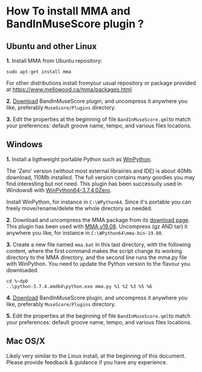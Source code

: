 # How To install MMA and BandInMuseScore plugin ?

## Ubuntu and other Linux
__1.__ Install MMA from Ubuntu repository:

    sudo apt-get install mma
	
For other distributions install fromyour usual repository or package provided at https://www.mellowood.ca/mma/packages.html

__2.__ [Download](https://github.com/berteh/BandInMuseScore/archive/master.zip) BandInMuseScore plugin, and uncompress it anywhere you like, preferably ``MuseScore/Plugins`` directory.

__3.__ Edit the properties at the beginning of file ``BandInMuseScore.qml``to match your preferences: default groove name, tempo, and various files locations.


## Windows
__1.__ Install a ligthweight portable Python such as [WinPython](https://winpython.github.io/).

The 'Zero' version (without most external librairies and IDE) is about 40Mb download, 110Mb installed. The full version contains many goodies you may find interesting but not need. This plugin has been successully used in Windows8 with [WinPython64-3.7.4.0Zero](https://sourceforge.net/projects/winpython/files/WinPython_3.7/3.7.4.0/WinPython64-3.7.4.0Zero.exe/download).

Install WinPython, for instance in ``C:\WPython64``. Since it's portable you can freely move/rename/delete the whole directory as needed.

__2.__ Download and uncompress the MMA package from its [download page](https://www.mellowood.ca/mma/downloads.html). This plugin has been used with [MMA v19.08](https://www.mellowood.ca/mma/mma-bin-19.08.tar.gz). Uncompress (gz AND tar) it anywhere you like, for instance in ``C:\WPython64\mma-bin-19.08``.

__3.__ Create a new file named ``mma.bat`` in this last directory, with the following content, where the first command makes the script change its working directory to the MMA directory, and the second line runs the mma.py file with WinPython. You need to update the Python version to the flavour you downloaded.

    cd %~dp0
    ..\python-3.7.4.amd64\python.exe mma.py %1 %2 %3 %5 %6


__4.__ [Download](https://github.com/berteh/BandInMuseScore/archive/master.zip) BandInMuseScore plugin, and uncompress it anywhere you like, preferably ``MuseScore/Plugins`` directory.

__5.__ Edit the properties at the beginning of file ``BandInMuseScore.qml``to match your preferences: default groove name, tempo, and various files locations.

## Mac OS/X
Likely very similar to the Linux install, at the beginning of this document. Please provide feedback & guidance if you have any experience.
